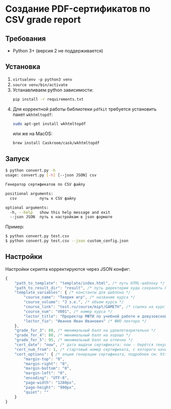 # Создание PDF-сертификатов по CSV grade report

## Требования
* Python 3+ (версия 2 не поддерживается)

## Установка
1. `virtualenv -p python3 venv`
2. `source venv/bin/activate`
3. Устанавливаем python зависимости:
   ```bash
   pip install -r requirements.txt
   ```
4. Для корректной работы библиотеки `pdfkit` требуется установить пакет `wkhtmltopdf`:
   ```bash
   sudo apt-get install wkhtmltopdf  
   ```
   или же на MacOS:
   ```bash
   brew install Caskroom/cask/wkhtmltopdf 
   ```

## Запуск

```bash
$ python convert.py -h
usage: convert.py [-h] [--json JSON] csv

Генератор сертификатов по CSV файлу

positional arguments:
  csv          путь к CSV файлу

optional arguments:
  -h, --help   show this help message and exit
  --json JSON  путь к настройкам в json формате
```

Пример:

```bash
$ python convert.py test.csv
$ python convert.py test.csv --json custom_config.json
```

## Настройки

Настройки скрипта корректируются через JSON конфиг:

```javascript
{
    "path_to_template": "template/index.html", /* путь HTML-шаблону */ 
    "path_to_result_dir": "result", /* путь директории куда сохранять PDF-ки */
    "template_variables": { /* константы для шаблона */
    	"course_name": "Теория игр", /* название курса */
    	"course_volume": "3 з.е.", /* объем курса */
    	"course_link": "test.ru/course/mipt/GAMETH", /* ссылка на курс */
    	"course_num": "V001", /* номер курса */
    	"lector_title": "Проректор МФТИ по учебной работе и довузовской подготовке", /* должность лектора */
    	"lector_fio": "Иванов Иван Иванович" /* ФИО лектора */
    },
    "grade_for_3": 60, /* минимальный балл на удовлетворительно */
    "grade_for_4": 80, /* минимальный балл на хорошо */
    "grade_for_5": 95, /* минимальный балл на отлично */
    "cert_date": "now", /* дата выдачи сертификата: now - берётся текущая дата */
    "cert_num_from": 1, /* стартовый номер сертификата, с которого начинается генерация */
    "cert_options": { /* опции генерации сертификата, подробнее см. https://wkhtmltopdf.org/usage/wkhtmltopdf.txt */
    	"margin-top": "0",
    	"margin-right": "0",
    	"margin-bottom": "0",
    	"margin-left": "0",
    	"encoding": "UTF-8",
    	"page-width": "1280px",
    	"page-height": "900px",
    	"quiet": ""
	}
}

```
